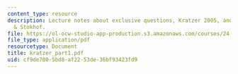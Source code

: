 ```yaml
---
content_type: resource
description: Lecture notes about exclusive questions, Kratzer 2005, and Groenendijk
  & Stokhof.
file: https://ol-ocw-studio-app-production.s3.amazonaws.com/courses/24-954-pragmatics-in-linguistic-theory-fall-2006/cf9de7005bd8af2253de36bf93423fd9_kratzer_part1.pdf
file_type: application/pdf
resourcetype: Document
title: kratzer_part1.pdf
uid: cf9de700-5bd8-af22-53de-36bf93423fd9
---
```

